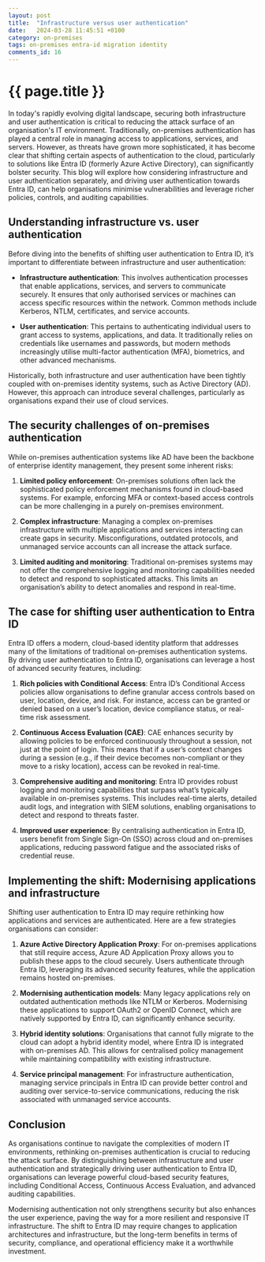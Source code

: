 ```yaml
---
layout: post
title:  "Infrastructure versus user authentication"
date:   2024-03-28 11:45:51 +0100
category: on-premises
tags: on-premises entra-id migration identity
comments_id: 16
---
```

<h1>{{ page.title }}</h1>


In today's rapidly evolving digital landscape, securing both infrastructure and user authentication is critical to reducing the attack surface of an organisation's IT environment. Traditionally, on-premises authentication has played a central role in managing access to applications, services, and servers. However, as threats have grown more sophisticated, it has become clear that shifting certain aspects of authentication to the cloud, particularly to solutions like Entra ID (formerly Azure Active Directory), can significantly bolster security. This blog will explore how considering infrastructure and user authentication separately, and driving user authentication towards Entra ID, can help organisations minimise vulnerabilities and leverage richer policies, controls, and auditing capabilities.

## Understanding infrastructure vs. user authentication

Before diving into the benefits of shifting user authentication to Entra ID, it’s important to differentiate between infrastructure and user authentication:

- **Infrastructure authentication**: This involves authentication processes that enable applications, services, and servers to communicate securely. It ensures that only authorised services or machines can access specific resources within the network. Common methods include Kerberos, NTLM, certificates, and service accounts.

- **User authentication**: This pertains to authenticating individual users to grant access to systems, applications, and data. It traditionally relies on credentials like usernames and passwords, but modern methods increasingly utilise multi-factor authentication (MFA), biometrics, and other advanced mechanisms.

Historically, both infrastructure and user authentication have been tightly coupled with on-premises identity systems, such as Active Directory (AD). However, this approach can introduce several challenges, particularly as organisations expand their use of cloud services.

## The security challenges of on-premises authentication

While on-premises authentication systems like AD have been the backbone of enterprise identity management, they present some inherent risks:

1. **Limited policy enforcement**: On-premises solutions often lack the sophisticated policy enforcement mechanisms found in cloud-based systems. For example, enforcing MFA or context-based access controls can be more challenging in a purely on-premises environment.

2. **Complex infrastructure**: Managing a complex on-premises infrastructure with multiple applications and services interacting can create gaps in security. Misconfigurations, outdated protocols, and unmanaged service accounts can all increase the attack surface.

3. **Limited auditing and monitoring**: Traditional on-premises systems may not offer the comprehensive logging and monitoring capabilities needed to detect and respond to sophisticated attacks. This limits an organisation’s ability to detect anomalies and respond in real-time.

## The case for shifting user authentication to Entra ID

Entra ID offers a modern, cloud-based identity platform that addresses many of the limitations of traditional on-premises authentication systems. By driving user authentication to Entra ID, organisations can leverage a host of advanced security features, including:

1. **Rich policies with Conditional Access**: Entra ID’s Conditional Access policies allow organisations to define granular access controls based on user, location, device, and risk. For instance, access can be granted or denied based on a user’s location, device compliance status, or real-time risk assessment.

2. **Continuous Access Evaluation (CAE)**: CAE enhances security by allowing policies to be enforced continuously throughout a session, not just at the point of login. This means that if a user’s context changes during a session (e.g., if their device becomes non-compliant or they move to a risky location), access can be revoked in real-time.

3. **Comprehensive auditing and monitoring**: Entra ID provides robust logging and monitoring capabilities that surpass what’s typically available in on-premises systems. This includes real-time alerts, detailed audit logs, and integration with SIEM solutions, enabling organisations to detect and respond to threats faster.

4. **Improved user experience**: By centralising authentication in Entra ID, users benefit from Single Sign-On (SSO) across cloud and on-premises applications, reducing password fatigue and the associated risks of credential reuse.

## Implementing the shift: Modernising applications and infrastructure

Shifting user authentication to Entra ID may require rethinking how applications and services are authenticated. Here are a few strategies organisations can consider:

1. **Azure Active Directory Application Proxy**: For on-premises applications that still require access, Azure AD Application Proxy allows you to publish these apps to the cloud securely. Users authenticate through Entra ID, leveraging its advanced security features, while the application remains hosted on-premises.

2. **Modernising authentication models**: Many legacy applications rely on outdated authentication methods like NTLM or Kerberos. Modernising these applications to support OAuth2 or OpenID Connect, which are natively supported by Entra ID, can significantly enhance security.

3. **Hybrid identity solutions**: Organisations that cannot fully migrate to the cloud can adopt a hybrid identity model, where Entra ID is integrated with on-premises AD. This allows for centralised policy management while maintaining compatibility with existing infrastructure.

4. **Service principal management**: For infrastructure authentication, managing service principals in Entra ID can provide better control and auditing over service-to-service communications, reducing the risk associated with unmanaged service accounts.

## Conclusion

As organisations continue to navigate the complexities of modern IT environments, rethinking on-premises authentication is crucial to reducing the attack surface. By distinguishing between infrastructure and user authentication and strategically driving user authentication to Entra ID, organisations can leverage powerful cloud-based security features, including Conditional Access, Continuous Access Evaluation, and advanced auditing capabilities.

Modernising authentication not only strengthens security but also enhances the user experience, paving the way for a more resilient and responsive IT infrastructure. The shift to Entra ID may require changes to application architectures and infrastructure, but the long-term benefits in terms of security, compliance, and operational efficiency make it a worthwhile investment.
